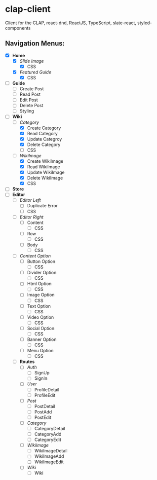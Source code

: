 # clap-client

Client for the CLAP, react-dnd, ReactJS, TypeScript, slate-react, styled-components

## Navigation Menus:

- [x] **Home**
  - [x] _Slide Image_
    - [x] CSS
  - [x] _Featured Guide_
    - [x] CSS
- [ ] **Guide**
  - [ ] Create Post
  - [ ] Read Post
  - [ ] Edit Post
  - [ ] Delete Post
  - [ ] Styling
- [ ] **Wiki**
  - [ ] _Category_
    - [x] Create Category
    - [x] Read Category
    - [x] Update Categroy
    - [x] Delete Category
    - [ ] CSS
  - [ ] _WikiImage_
    - [x] Create WikiImage
    - [x] Read WikiImage
    - [x] Update WikiImage
    - [x] Delete WikiImage
    - [x] CSS
- [ ] **Store**
- [ ] **Editor**
  - [ ] _Editor Left_
    - [ ] Duplicate Error
    - [ ] CSS
  - [ ] _Editor Right_
    - [ ] Content
      - [ ] CSS
    - [ ] Row
      - [ ] CSS
    - [ ] Body
      - [ ] CSS
  - [ ] _Content Option_
    - [ ] Button Option
      - [ ] CSS
    - [ ] Divider Option
      - [ ] CSS
    - [ ] Html Option
      - [ ] CSS
    - [ ] Image Option
      - [ ] CSS
    - [ ] Text Option
      - [ ] CSS
    - [ ] Video Option
      - [ ] CSS
    - [ ] Social Option
      - [ ] CSS
    - [ ] Banner Option
      - [ ] CSS
    - [ ] Menu Option
      - [ ] CSS
  - [ ] **Routes**
    - [ ] _Auth_
      - [ ] SignUp
      - [ ] SignIn
    - [ ] _User_
      - [ ] ProfileDetail
      - [ ] ProfileEdit
    - [ ] _Post_
      - [ ] PostDetail
      - [ ] PostAdd
      - [ ] PostEdit
    - [ ] _Category_
      - [ ] CategoryDetail
      - [ ] CategoryAdd
      - [ ] CategoryEdit
    - [ ] _WikiImage_
      - [ ] WikiImageDetail
      - [ ] WikiImageAdd
      - [ ] WikiImageEdit
    - [ ] _Wiki_
      - [ ] Wiki
